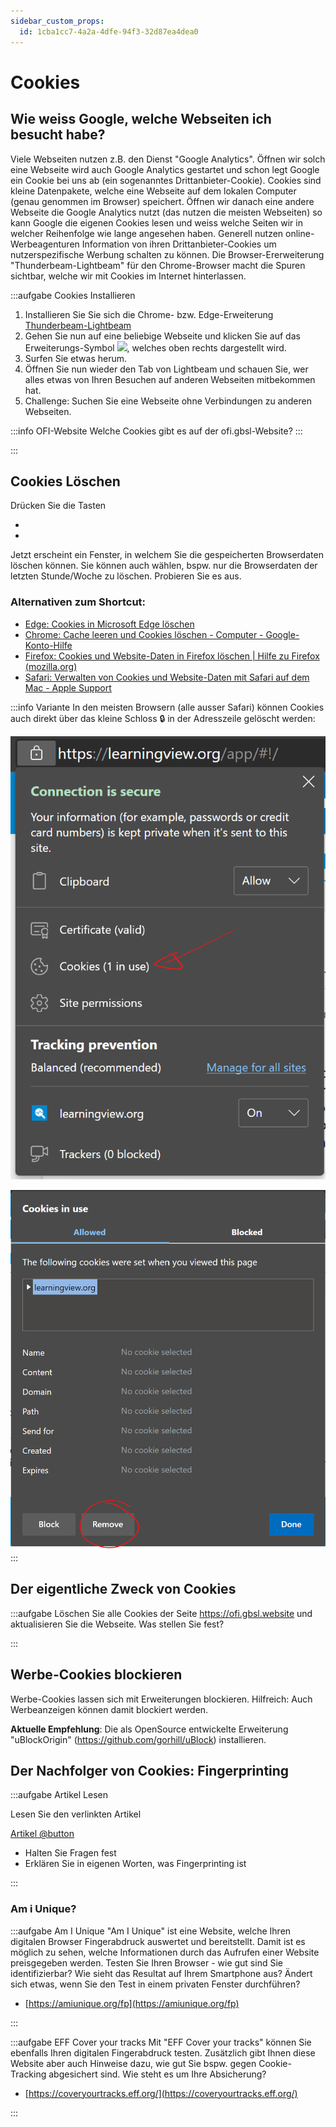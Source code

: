 ```yaml
---
sidebar_custom_props:
  id: 1cba1cc7-4a2a-4dfe-94f3-32d87ea4dea0
---
```


# Cookies

## Wie weiss Google, welche Webseiten ich besucht habe?

Viele Webseiten nutzen z.B. den Dienst "Google Analytics". Öffnen wir solch eine Webseite wird auch Google Analytics gestartet und schon legt Google ein Cookie bei uns ab (ein sogenanntes Drittanbieter-Cookie). Cookies sind kleine Datenpakete, welche eine Webseite auf dem lokalen Computer (genau genommen im Browser) speichert. Öffnen wir danach eine andere Webseite die Google Analytics nutzt (das nutzen die meisten Webseiten) so kann Google die eigenen Cookies lesen und weiss welche Seiten wir in welcher Reihenfolge wie lange angesehen haben. Generell nutzen online-Werbeagenturen Information von ihren Drittanbieter-Cookies um nutzerspezifische Werbung schalten zu können. Die Browser-Ererweiterung "Thunderbeam-Lightbeam" für den Chrome-Browser macht die Spuren sichtbar, welche wir mit Cookies im Internet hinterlassen. 

:::aufgabe Cookies
Installieren 

1. Installieren Sie Sie sich die Chrome- bzw. Edge-Erweiterung [Thunderbeam-Lightbeam](https://chrome.google.com/webstore/detail/thunderbeam-lightbeam-for/hjkajeglckopdkbggdiajobpilgccgnj)
2. Gehen Sie nun auf eine beliebige Webseite und klicken Sie auf das Erweiterungs-Symbol ![](https://lh3.googleusercontent.com/bIuKg7YKbGflQ7CH8dgXMs5KHWfN7r5MIuJRfZeVDzjqZEHdU4MhGt3dC2wr4BZcpk4jAavkVYtW854UkHzEInib=w128-h128-e365-rj-sc0x00ffffff), welches oben rechts dargestellt wird.
3. Surfen Sie etwas herum.
4. Öffnen Sie nun wieder den Tab von Lightbeam und schauen Sie, wer alles etwas von Ihren Besuchen auf anderen Webseiten mitbekommen hat.
5. Challenge: Suchen Sie eine Webseite ohne Verbindungen zu anderen Webseiten.

<Answer type="text" webKey="49ec2cb9-10ee-490e-ab24-39c74c1dc2ea" />


:::info OFI-Website
Welche Cookies gibt es auf der ofi.gbsl-Website?
:::

:::


## Cookies Löschen

Drücken Sie die Tasten
- [Windows]: Ctrl-Shift-Delete
- [Mac]: Cmd-Shift-Löschen ( ⌘+⇧+⌫)

Jetzt erscheint ein Fenster, in welchem Sie die gespeicherten Browserdaten löschen können. Sie können auch wählen, bspw. nur die Browserdaten der letzten Stunde/Woche zu löschen. Probieren Sie es aus.

### Alternativen zum Shortcut:

- [Edge: Cookies in Microsoft Edge löschen](https://support.microsoft.com/de-de/microsoft-edge/cookies-in-microsoft-edge-l%C3%B6schen-63947406-40ac-c3b8-57b9-2a946a29ae09)
- [Chrome: Cache leeren und Cookies löschen - Computer - Google-Konto-Hilfe](https://support.google.com/accounts/answer/32050?co=GENIE.Platform%3DDesktop&hl=de)
- [Firefox: Cookies und Website-Daten in Firefox löschen | Hilfe zu Firefox (mozilla.org)](https://support.mozilla.org/de/kb/cookies-und-website-daten-in-firefox-loschen)
- [Safari: Verwalten von Cookies und Website-Daten mit Safari auf dem Mac - Apple Support](https://support.apple.com/de-ch/guide/safari/sfri11471/mac)


:::info Variante
In den meisten Browsern (alle ausser Safari) können Cookies auch direkt über das kleine Schloss 🔒 in der Adresszeile gelöscht werden:

![](images/delete_cookies_1.png)

![](images/delete_cookies_2.png)
:::

## Der eigentliche Zweck von Cookies

:::aufgabe
Löschen Sie alle Cookies der Seite https://ofi.gbsl.website und aktualisieren Sie die Webseite. Was stellen Sie fest?

<Answer type="text" webKey="355d500a-dfed-43a9-8f32-6f11fc37bdf9" />
:::

## Werbe-Cookies blockieren

Werbe-Cookies lassen sich mit Erweiterungen blockieren. Hilfreich: Auch Werbeanzeigen können damit blockiert werden.

**Aktuelle Empfehlung**: Die als OpenSource entwickelte Erweiterung "uBlockOrigin" (https://github.com/gorhill/uBlock) installieren.


## Der Nachfolger von Cookies: Fingerprinting

:::aufgabe Artikel Lesen

Lesen Sie den verlinkten Artikel

[Artikel @button](https://traffective.com/2020/09/01/browser-fingerprinting/)

- Halten Sie Fragen fest
- Erklären Sie in eigenen Worten, was Fingerprinting ist


<Answer type="text" webKey="dfd05310-10e3-4b5d-bdeb-cd5b72978417" />

:::

### Am i Unique?

:::aufgabe Am I Unique
"Am I Unique" ist eine Website, welche Ihren digitalen Browser Fingerabdruck auswertet und bereitstellt. Damit ist es möglich zu sehen, welche Informationen durch das Aufrufen einer Website preisgegeben werden. Testen Sie Ihren Browser - wie gut sind Sie identifizierbar? Wie sieht das Resultat auf Ihrem Smartphone aus? Ändert sich etwas, wenn Sie den Test in einem privaten Fenster durchführen?

- [https://amiunique.org/fp](https://amiunique.org/fp)

<Answer type="text" webKey="c627366f-ebdd-4df0-a50a-468fbba30a5f" />
:::

:::aufgabe EFF Cover your tracks
Mit "EFF Cover your tracks" können Sie ebenfalls Ihren digitalen Fingerabdruck testen. Zusätzlich gibt Ihnen diese Website aber auch Hinweise dazu, wie gut Sie bspw. gegen Cookie-Tracking abgesichert sind. Wie steht es um Ihre Absicherung?

- [https://coveryourtracks.eff.org/](https://coveryourtracks.eff.org/)

<Answer type="text" webKey="7aaef1f4-ebc2-4809-bcf2-cbe6540be1d1" />

:::

